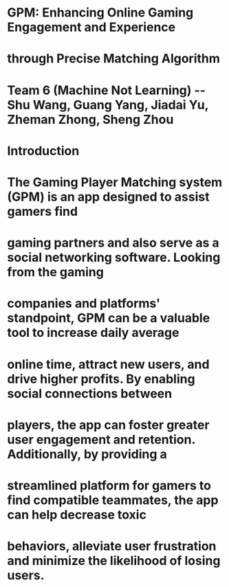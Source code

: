 # GPM: Enhancing Online Gaming Engagement and Experience
# through Precise Matching Algorithm

# Team 6 (Machine Not Learning) -- Shu Wang, Guang Yang, Jiadai Yu, Zheman Zhong, Sheng Zhou

# Introduction
# The Gaming Player Matching system (GPM) is an app designed to assist gamers find
# gaming partners and also serve as a social networking software. Looking from the gaming
# companies and platforms' standpoint, GPM can be a valuable tool to increase daily average
# online time, attract new users, and drive higher profits. By enabling social connections between
# players, the app can foster greater user engagement and retention. Additionally, by providing a
# streamlined platform for gamers to find compatible teammates, the app can help decrease toxic
# behaviors, alleviate user frustration and minimize the likelihood of losing users.
